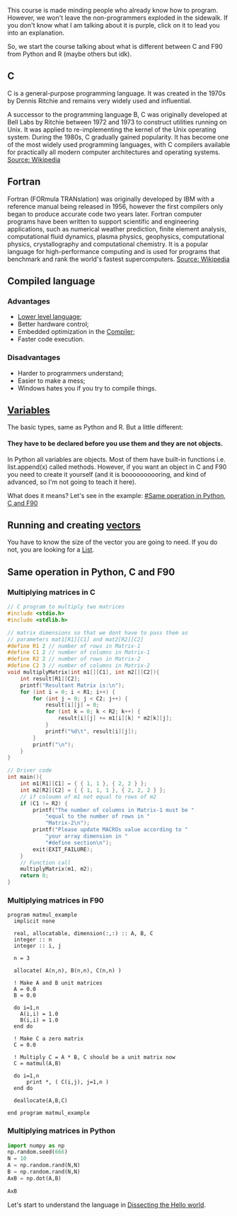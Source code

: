 This course is made minding people who already know how to program. However, we won't leave the non-programmers exploded in the sidewalk. If you don't know what I am talking about it is purple, click on it to lead you into an explanation.

So, we start the course talking about what is different between C and F90 from Python and R (maybe others but idk).

## C

C is a general-purpose programming language. It was created in the 1970s by Dennis Ritchie and remains very widely used and influential.

A successor to the programming language B, C was originally developed at Bell Labs by Ritchie between 1972 and 1973 to construct utilities running on Unix. It was applied to re-implementing the kernel of the Unix operating system. During the 1980s, C gradually gained popularity. It has become one of the most widely used programming languages, with C compilers available for practically all modern computer architectures and operating systems. [Source: Wikipedia](https://en.wikipedia.org/wiki/C_(programming_language))

## Fortran

Fortran (FORmula TRANslation) was originally developed by IBM with a reference manual being released in 1956, however the first compilers only began to produce accurate code two years later. Fortran computer programs have been written to support scientific and engineering applications, such as numerical weather prediction, finite element analysis, computational fluid dynamics, plasma physics, geophysics, computational physics, crystallography and computational chemistry. It is a popular language for high-performance computing and is used for programs that benchmark and rank the world's fastest supercomputers. [Source: Wikipedia](https://en.wikipedia.org/wiki/Fortran) 
## Compiled language
### Advantages
- [Lower level language](Lower%20level%20language.md);
- Better hardware control;
- Embedded optimization in the [Compiler](Compiler.md); 
- Faster code execution.
### Disadvantages
- Harder to programmers understand;
- Easier to make a mess;
- Windows hates you if you try to compile things.
## [Variables](Variables.md)
The basic types, same as Python and R. But a little different:
#### They have to be declared before you use them and they are not objects.

In Python all variables are objects. Most of them have built-in functions i.e. list.append(x) called methods. However, if you want an object in C and F90 you need to create it yourself (and it is boooooooooring, and kind of advanced, so I'm not going to teach it here).

What does it means? Let's see in the example: [#Same operation in Python, C and F90](#Same%20operation%20in%20Python,%20C%20and%20F90)

## Running and creating [vectors](vectors)

You have to know the size of the vector you are going to need. If you do not, you are looking for a [List](List).
## Same operation in Python, C and F90

### Multiplying matrices in C
``` C
// C program to multiply two matrices
#include <stdio.h>
#include <stdlib.h>

// matrix dimensions so that we dont have to pass them as
// parameters mat1[R1][C1] and mat2[R2][C2]
#define R1 2 // number of rows in Matrix-1
#define C1 2 // number of columns in Matrix-1
#define R2 2 // number of rows in Matrix-2
#define C2 3 // number of columns in Matrix-2
void multiplyMatrix(int m1[][C1], int m2[][C2]){
	int result[R1][C2];
	printf("Resultant Matrix is:\n");
	for (int i = 0; i < R1; i++) {
		for (int j = 0; j < C2; j++) {
			result[i][j] = 0;
			for (int k = 0; k < R2; k++) {
				result[i][j] += m1[i][k] * m2[k][j];
			}
			printf("%d\t", result[i][j]);
		}
		printf("\n");
	}
}

// Driver code
int main(){
	int m1[R1][C1] = { { 1, 1 }, { 2, 2 } };
	int m2[R2][C2] = { { 1, 1, 1 }, { 2, 2, 2 } };
	// if coloumn of m1 not equal to rows of m2
	if (C1 != R2) {
		printf("The number of columns in Matrix-1 must be "
			"equal to the number of rows in "
			"Matrix-2\n");
		printf("Please update MACROs value according to "
			"your array dimension in "
			"#define section\n");
		exit(EXIT_FAILURE);
	}
	// Function call
	multiplyMatrix(m1, m2);
	return 0;
}
```

### Multiplying matrices in F90

```Fortran
program matmul_example
  implicit none

  real, allocatable, dimension(:,:) :: A, B, C
  integer :: n
  integer :: i, j

  n = 3

  allocate( A(n,n), B(n,n), C(n,n) )

  ! Make A and B unit matrices
  A = 0.0
  B = 0.0

  do i=1,n
    A(i,i) = 1.0
    B(i,i) = 1.0
  end do

  ! Make C a zero matrix
  C = 0.0

  ! Multiply C = A * B, C should be a unit matrix now
  C = matmul(A,B)

  do i=1,n
      print *, ( C(i,j), j=1,n )
  end do

  deallocate(A,B,C)

end program matmul_example
```


### Multiplying matrices in Python
```Python
import numpy as np
np.random.seed(666)
N = 10
A = np.random.rand(N,N)
B = np.random.rand(N,N)
AxB = np.dot(A,B)

AxB
```


Let's start to understand the language in [Dissecting the Hello world](Dissecting%20the%20Hello%20world.md).